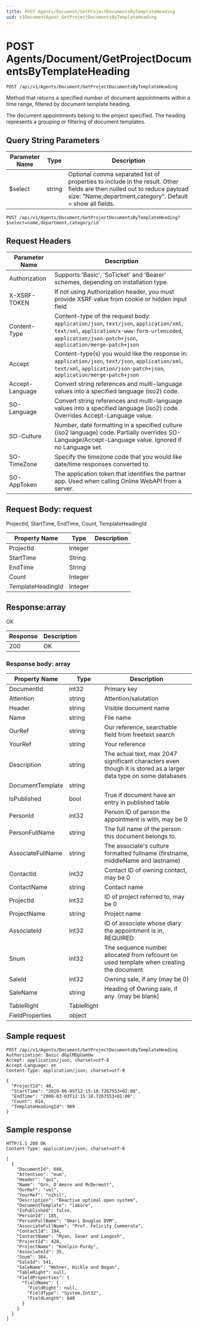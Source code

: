 ```yaml
---
title: POST Agents/Document/GetProjectDocumentsByTemplateHeading
uid: v1DocumentAgent_GetProjectDocumentsByTemplateHeading
---
```


# POST Agents/Document/GetProjectDocumentsByTemplateHeading

```http
POST /api/v1/Agents/Document/GetProjectDocumentsByTemplateHeading
```

Method that returns a specified number of document appointments within a time range, filtered by document template heading.


The document appointments belong to the project specified. The heading represents a grouping or filtering of document templates.






## Query String Parameters

| Parameter Name | Type |  Description |
|----------------|------|--------------|
| $select | string |  Optional comma separated list of properties to include in the result. Other fields are then nulled out to reduce payload size: "Name,department,category". Default = show all fields. |

```http
POST /api/v1/Agents/Document/GetProjectDocumentsByTemplateHeading?$select=name,department,category/id
```


## Request Headers

| Parameter Name | Description |
|----------------|-------------|
| Authorization  | Supports 'Basic', 'SoTicket' and 'Bearer' schemes, depending on installation type. |
| X-XSRF-TOKEN   | If not using Authorization header, you must provide XSRF value from cookie or hidden input field |
| Content-Type | Content-type of the request body: `application/json`, `text/json`, `application/xml`, `text/xml`, `application/x-www-form-urlencoded`, `application/json-patch+json`, `application/merge-patch+json` |
| Accept         | Content-type(s) you would like the response in: `application/json`, `text/json`, `application/xml`, `text/xml`, `application/json-patch+json`, `application/merge-patch+json` |
| Accept-Language | Convert string references and multi-language values into a specified language (iso2) code. |
| SO-Language | Convert string references and multi-language values into a specified language (iso2) code. Overrides Accept-Language value. |
| SO-Culture | Number, date formatting in a specified culture (iso2 language) code. Partially overrides SO-Language/Accept-Language value. Ignored if no Language set. |
| SO-TimeZone | Specify the timezone code that you would like date/time responses converted to. |
| SO-AppToken | The application token that identifies the partner app. Used when calling Online WebAPI from a server. |

## Request Body: request 

ProjectId, StartTime, EndTime, Count, TemplateHeadingId 

| Property Name | Type |  Description |
|----------------|------|--------------|
| ProjectId | Integer |  |
| StartTime | String |  |
| EndTime | String |  |
| Count | Integer |  |
| TemplateHeadingId | Integer |  |

## Response:array

OK

| Response | Description |
|----------------|-------------|
| 200 | OK |

### Response body: array

| Property Name | Type |  Description |
|----------------|------|--------------|
| DocumentId | int32 | Primary key |
| Attention | string | Attention/salutation |
| Header | string | Visible document name |
| Name | string | File name |
| OurRef | string | Our reference, searchable field from freetext search |
| YourRef | string | Your reference |
| Description | string | The actual text, max 2047 significant characters even though it is stored as a larger data type on some databases |
| DocumentTemplate | string |  |
| IsPublished | bool | True if document have an entry in published table |
| PersonId | int32 | Person ID of person the appointment is with, may be 0 |
| PersonFullName | string | The full name of the person this document belongs to. |
| AssociateFullName | string | The associate's culture formatted fullname (firstname, middleName and lastname) |
| ContactId | int32 | Contact ID of owning contact, may be 0 |
| ContactName | string | Contact name |
| ProjectId | int32 | ID of project referred to, may be 0 |
| ProjectName | string | Project name |
| AssociateId | int32 | ID of associate whose diary the appointment is in, REQUIRED |
| Snum | int32 | The sequence number allocated from refcount on used template when creating the document |
| SaleId | int32 | Owning sale, if any (may be 0) |
| SaleName | string | Heading of Owning sale, if any. (may be blank) |
| TableRight | TableRight |  |
| FieldProperties | object |  |

## Sample request

```http!
POST /api/v1/Agents/Document/GetProjectDocumentsByTemplateHeading
Authorization: Basic dGplMDpUamUw
Accept: application/json; charset=utf-8
Accept-Language: en
Content-Type: application/json; charset=utf-8

{
  "ProjectId": 40,
  "StartTime": "2010-06-05T12:15:18.7267553+02:00",
  "EndTime": "2008-03-03T12:15:18.7267553+01:00",
  "Count": 814,
  "TemplateHeadingId": 909
}
```

## Sample response

```http_
HTTP/1.1 200 OK
Content-Type: application/json; charset=utf-8

[
  {
    "DocumentId": 688,
    "Attention": "eum",
    "Header": "qui",
    "Name": "Orn, D'Amore and McDermott",
    "OurRef": "vel",
    "YourRef": "nihil",
    "Description": "Reactive optimal open system",
    "DocumentTemplate": "labore",
    "IsPublished": false,
    "PersonId": 185,
    "PersonFullName": "Omari Douglas DVM",
    "AssociateFullName": "Prof. Felicity Cummerata",
    "ContactId": 194,
    "ContactName": "Ryan, Sauer and Langosh",
    "ProjectId": 428,
    "ProjectName": "Koelpin-Purdy",
    "AssociateId": 35,
    "Snum": 384,
    "SaleId": 541,
    "SaleName": "Wehner, Hickle and Bogan",
    "TableRight": null,
    "FieldProperties": {
      "fieldName": {
        "FieldRight": null,
        "FieldType": "System.Int32",
        "FieldLength": 640
      }
    }
  }
]
```